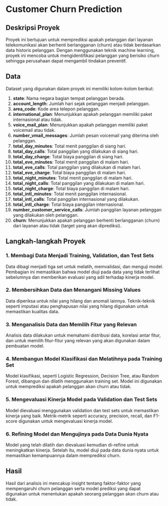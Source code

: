 # Customer Churn Prediction

## Deskripsi Proyek

Proyek ini bertujuan untuk memprediksi apakah pelanggan dari layanan telekomunikasi akan berhenti berlangganan (churn) atau tidak berdasarkan data historis pelanggan. Dengan menggunakan teknik machine learning, proyek ini mencoba untuk mengidentifikasi pelanggan yang berisiko churn sehingga perusahaan dapat mengambil tindakan preventif.

## Data

Dataset yang digunakan dalam proyek ini memiliki kolom-kolom berikut:

1. **state**: Nama negara bagian tempat pelanggan berada.
2. **account_length**: Jumlah hari sejak pelanggan menjadi pelanggan.
3. **area_code**: Kode area telepon pelanggan.
4. **international_plan**: Menunjukkan apakah pelanggan memiliki paket internasional atau tidak.
5. **voice_mail_plan**: Menunjukkan apakah pelanggan memiliki paket voicemail atau tidak.
6. **number_vmail_messages**: Jumlah pesan voicemail yang diterima oleh pelanggan.
7. **total_day_minutes**: Total menit panggilan di siang hari.
8. **total_day_calls**: Total panggilan yang dilakukan di siang hari.
9. **total_day_charge**: Total biaya panggilan di siang hari.
10. **total_eve_minutes**: Total menit panggilan di malam hari.
11. **total_eve_calls**: Total panggilan yang dilakukan di malam hari.
12. **total_eve_charge**: Total biaya panggilan di malam hari.
13. **total_night_minutes**: Total menit panggilan di malam hari.
14. **total_night_calls**: Total panggilan yang dilakukan di malam hari.
15. **total_night_charge**: Total biaya panggilan di malam hari.
16. **total_intl_minutes**: Total menit panggilan internasional.
17. **total_intl_calls**: Total panggilan internasional yang dilakukan.
18. **total_intl_charge**: Total biaya panggilan internasional.
19. **number_customer_service_calls**: Jumlah panggilan layanan pelanggan yang dilakukan oleh pelanggan.
20. **churn**: Menunjukkan apakah pelanggan berhenti berlangganan (churn) dari layanan atau tidak (target yang akan diprediksi).

## Langkah-langkah Proyek

### 1. Membagi Data Menjadi Training, Validation, dan Test Sets
Data dibagi menjadi tiga set untuk melatih, memvalidasi, dan menguji model. Pembagian ini memastikan bahwa model diuji pada data yang tidak terlihat sebelumnya dan memberikan evaluasi yang adil terhadap kinerja model.

### 2. Membersihkan Data dan Menangani Missing Values
Data diperiksa untuk nilai yang hilang dan anomali lainnya. Teknik-teknik seperti imputasi atau penghapusan nilai yang hilang digunakan untuk memastikan kualitas data.

### 3. Menganalisis Data dan Memilih Fitur yang Relevan
Analisis data dilakukan untuk memahami distribusi data, korelasi antar fitur, dan untuk memilih fitur-fitur yang relevan yang akan digunakan dalam pembuatan model.

### 4. Membangun Model Klasifikasi dan Melatihnya pada Training Set
Model klasifikasi, seperti Logistic Regression, Decision Tree, atau Random Forest, dibangun dan dilatih menggunakan training set. Model ini digunakan untuk memprediksi apakah pelanggan akan churn atau tidak.

### 5. Mengevaluasi Kinerja Model pada Validation dan Test Sets
Model dievaluasi menggunakan validation dan test sets untuk memastikan kinerja yang baik. Metrik-metrik seperti accuracy, precision, recall, dan F1-score digunakan untuk mengevaluasi kinerja model.

### 6. Refining Model dan Mengujinya pada Data Dunia Nyata
Model yang telah dilatih dan dievaluasi kemudian di-refine untuk meningkatkan kinerja. Setelah itu, model diuji pada data dunia nyata untuk memastikan kemampuannya dalam memprediksi churn.

## Hasil

Hasil dari analisis ini mencakup insight tentang faktor-faktor yang mempengaruhi churn pelanggan serta model prediksi yang dapat digunakan untuk menentukan apakah seorang pelanggan akan churn atau tidak.
